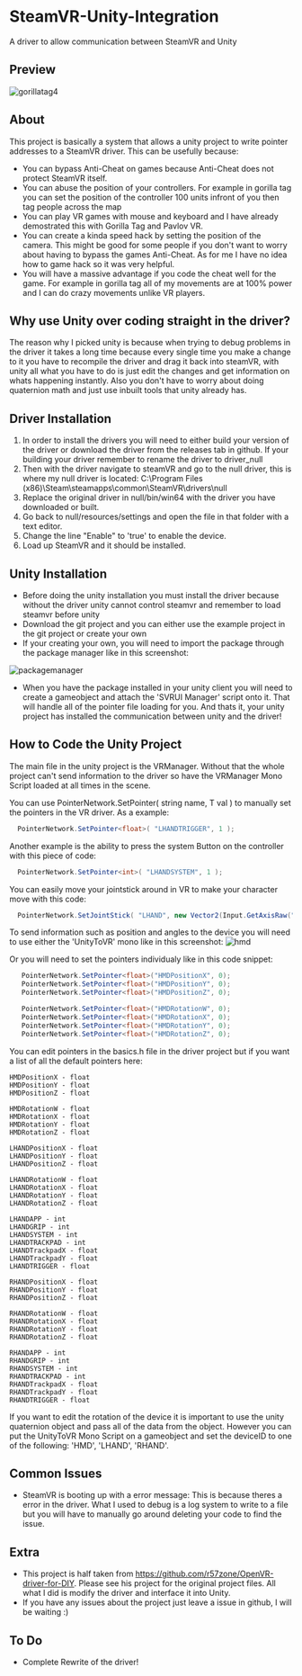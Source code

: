 # SteamVR-Unity-Integration
A driver to allow communication between SteamVR and Unity

## Preview

![gorillatag4](https://user-images.githubusercontent.com/33325442/116792025-2ff09d80-aab6-11eb-830e-1b7de7da7d90.gif)

## About
This project is basically a system that allows a unity project to write pointer addresses to a SteamVR driver. This can be usefully because:
- You can bypass Anti-Cheat on games because Anti-Cheat does not protect SteamVR itself.
- You can abuse the position of your controllers. For example in gorilla tag you can set the position of the controller 100 units infront of you then tag people across the map
- You can play VR games with mouse and keyboard and I have already demostrated this with Gorilla Tag and Pavlov VR.
- You can create a kinda speed hack by setting the position of the camera.
This might be good for some people if you don't want to worry about having to bypass the games Anti-Cheat. As for me I have no idea how to game hack so it was very helpful.
- You will have a massive advantage if you code the cheat well for the game. For example in gorilla tag all of my movements are at 100% power and I can do crazy movements unlike VR players.
## Why use Unity over coding straight in the driver?
The reason why I picked unity is because when trying to debug problems in the driver it takes a long time because every single time you make a change to it you have to recompile the driver and drag it back into steamVR, with unity all what you have to do is just edit the changes and get information on whats happening instantly. Also you don't have to worry about doing quaternion math and just use inbuilt tools that unity already has.
## Driver Installation
1. In order to install the drivers you will need to either build your version of the driver or download the driver from the releases tab in github. If your building your driver remember to rename the driver to driver_null
2. Then with the driver navigate to steamVR and go to the null driver, this is where my null driver is located: C:\Program Files (x86)\Steam\steamapps\common\SteamVR\drivers\null
3. Replace the original driver in null/bin/win64 with the driver you have downloaded or built.
4. Go back to null/resources/settings and open the file in that folder with a text editor.
5. Change the line "Enable" to 'true' to enable the device.
6. Load up SteamVR and it should be installed.
## Unity Installation
- Before doing the unity installation you must install the driver because without the driver unity cannot control steamvr and remember to load steamvr before unity
- Download the git project and you can either use the example project in the git project or create your own
- If your creating your own, you will need to import the package through the package manager like in this screenshot:

![packagemanager](https://user-images.githubusercontent.com/33325442/116943408-720f1000-ac6b-11eb-9a01-a75d2c0ffa41.png)

- When you have the package installed in your unity client you will need to create a gameobject and attach the 'SVRUI Manager' script onto it. That will handle all of the pointer file loading for you. And thats it, your unity project has installed the communication between unity and the driver!


## How to Code the Unity Project
The main file in the unity project is the VRManager. Without that the whole project can't send information to the driver so have the VRManager Mono Script loaded at all times in the scene.

You can use PointerNetwork.SetPointer<T>( string name, T val ) to manually set the pointers in the VR driver. As a example:
```c#
  PointerNetwork.SetPointer<float>( "LHANDTRIGGER", 1 );
```
  
Another example is the ability to press the system Button on the controller with this piece of code:
```c#
  PointerNetwork.SetPointer<int>( "LHANDSYSTEM", 1 );
```

You can easily move your jointstick around in VR to make your character move with this code:
```c#
  PointerNetwork.SetJointStick( "LHAND", new Vector2(Input.GetAxisRaw("Horizontal"), Input.GetAxisRaw("Vertical")) );
```

To send information such as position and angles to the device you will need to use either the 'UnityToVR' mono like in this screenshot:
![hmd](https://user-images.githubusercontent.com/33325442/116943892-55bfa300-ac6c-11eb-8184-ab53699a9195.png)

Or you will need to set the pointers individualy like in this code snippet:
```c#
   PointerNetwork.SetPointer<float>("HMDPositionX", 0);
   PointerNetwork.SetPointer<float>("HMDPositionY", 0);
   PointerNetwork.SetPointer<float>("HMDPositionZ", 0);

   PointerNetwork.SetPointer<float>("HMDRotationW", 0);
   PointerNetwork.SetPointer<float>("HMDRotationX", 0);
   PointerNetwork.SetPointer<float>("HMDRotationY", 0);
   PointerNetwork.SetPointer<float>("HMDRotationZ", 0); 
```

You can edit pointers in the basics.h file in the driver project but if you want a list of all the default pointers here:
```
HMDPositionX - float
HMDPositionY - float
HMDPositionZ - float

HMDRotationW - float
HMDRotationX - float
HMDRotationY - float
HMDRotationZ - float

LHANDPositionX - float
LHANDPositionY - float
LHANDPositionZ - float

LHANDRotationW - float
LHANDRotationX - float
LHANDRotationY - float
LHANDRotationZ - float

LHANDAPP - int
LHANDGRIP - int
LHANDSYSTEM - int
LHANDTRACKPAD - int
LHANDTrackpadX - float
LHANDTrackpadY - float
LHANDTRIGGER - float

RHANDPositionX - float
RHANDPositionY - float
RHANDPositionZ - float

RHANDRotationW - float
RHANDRotationX - float
RHANDRotationY - float
RHANDRotationZ - float

RHANDAPP - int
RHANDGRIP - int
RHANDSYSTEM - int
RHANDTRACKPAD - int
RHANDTrackpadX - float
RHANDTrackpadY - float
RHANDTRIGGER - float
```
If you want to edit the rotation of the device it is important to use the unity quaternion object and pass all of the data from the object. However you can put the UnityToVR Mono Script on a gameobject and set the deviceID to one of the following: 'HMD', 'LHAND', 'RHAND'.

## Common Issues
- SteamVR is booting up with a error message: This is because theres a error in the driver. What I used to debug is a log system to write to a file but you will have to manually go around deleting your code to find the issue.

## Extra
- This project is half taken from https://github.com/r57zone/OpenVR-driver-for-DIY. Please see his project for the original project files. All what I did is modify the driver and interface it into Unity.
- If you have any issues about the project just leave a issue in github, I will be waiting :)

## To Do
- Complete Rewrite of the driver!
